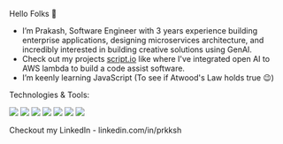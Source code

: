 Hello Folks 👋
-  I’m Prakash, Software Engineer with 3 years experience building enterprise applications, designing microservices architecture, and incredibly interested in building creative solutions using GenAI.
-  Check out my projects [script.io](https://github.com/prkksh/scriptio) like where I've integrated open AI to AWS lambda to build a code assist software.
-  I’m keenly learning JavaScript (To see if Atwood's Law holds true 😉)

Technologies & Tools:  

![](https://img.shields.io/badge/<OS>-<Linux>-informational?style=flat&logo=<LOGO_NAME>&logoColor=white&color=2bbc8a) ![](https://img.shields.io/badge/<Editor>-<Intellij-IDE>-informational?style=flat&logo=<LOGO_NAME>&logoColor=white&color=2bbc8a) ![](https://img.shields.io/badge/<Code>-<Java>-informational?style=flat&logo=<LOGO_NAME>&logoColor=white&color=2bbc8a) ![](https://img.shields.io/badge/<Code>-<JavaScript>-informational?style=flat&logo=<LOGO_NAME>&logoColor=white&color=2bbc8a) ![](https://img.shields.io/badge/<Shell>-<Git-Bash>-informational?style=flat&logo=<LOGO_NAME>&logoColor=white&color=2bbc8a)
![](https://img.shields.io/badge/<DBM>-<MySql>-informational?style=flat&logo=<LOGO_NAME>&logoColor=white&color=2bbc8a) ![](https://img.shields.io/badge/<VCS>-<Git>-informational?style=flat&logo=<LOGO_NAME>&logoColor=white&color=2bbc8a)

Checkout my LinkedIn - linkedin.com/in/prkksh
<!---
prkksh/prkksh is a ✨ special ✨ repository because its `README.md` (this file) appears on your GitHub profile.
You can click the Preview link to take a look at your changes.
--->

